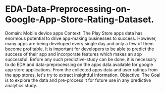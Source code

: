 # EDA-Data-Preprocessing-on-Google-App-Store-Rating-Dataset.
Domain: Mobile device apps Context:
The Play Store apps data has enormous potential to drive app-making businesses to success. However, many apps are being developed every single day and only a few of them become profitable. It is important for developers to be able to predict the success of their app and incorporate features which makes an app successful. Before any such predictive-study can be done, it is necessary to do EDA and data-preprocessing on the apps data available for google app store applications. From the collected apps data and user ratings from the app stores, let's try to extract insightful information.
Objective:
The Goal is to explore the data and pre-process it for future use in any predictive analytics study.
